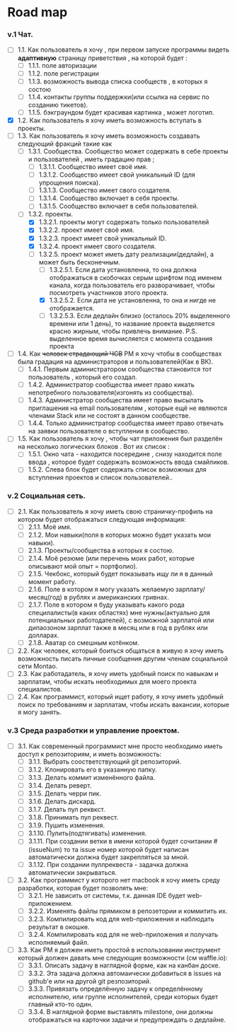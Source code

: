 Road map
=====================

### v.1 Чат.

* [ ] 1.1. Как пользователь я хочу , при первом запуске программы видеть **адаптивную** страницу приветствия , на которой будет :
   * [ ] 1.1.1. поле авторизации 
   * [ ] 1.1.2. поле регистрации 
   * [ ] 1.1.3. возможность вывода списка сообществ , в которых я состою
   * [ ] 1.1.4. контакты группы поддержки(или ссылка на сервис по созданию тикетов).
   * [ ] 1.1.5. бэкграундом будет красивая картинка , может логотип.
* [X] 1.2. Как пользователь я хочу иметь возможность вступать в проекты.
* [ ] 1.3. Как пользователь я хочу иметь возможность создавать следующий фракций такие как 
   * [ ] 1.3.1. Cообщества. Сообщество может содержать в себе проекты и пользователей , иметь градацию прав ;
      * [ ] 1.3.1.1. Сообщество имеет своё имя.
      * [ ] 1.3.1.2. Сообщество имеет свой уникальный ID (для упрощения поиска).
      * [ ] 1.3.1.3. Сообщество имеет свого создателя.
      * [ ] 1.3.1.4. Сообщество включает в себя проекты.
      * [ ] 1.3.1.5. Сообщество включает в себя пользователей.
   * [ ] 1.3.2. проекты.
      * [X] 1.3.2.1. проекты могут содержать только пользователей
      * [X] 1.3.2.2. проект имеет своё имя.
      * [X] 1.3.2.3. проект имеет свой уникальный ID.
      * [X] 1.3.2.4. проект имеет свого создателя.
      * [ ] 1.3.2.5. проект может иметь дату реализации(дедлайн), а может быть бесконечным.
        * [ ] 1.3.2.5.1. Если дата установленна, то она должна отображаться в скобочках серым шрифтом под именем канала, когда пользователь его разворачивает, чтобы посмотреть участников этого проекта.
        * [X] 1.3.2.5.2. Если дата не установленна, то она и нигде не отображается.
        * [ ] 1.3.2.5.3. Если дедлайн близко (осталось 20% выделенного времени или 1 день), то название проекта выделяется красно жирным, чтобы привлечь внимание. P.S. выделенное время вычисляется с момента создания проекта  
* [ ] 1.4. Как ~~человек страдающий ЧСВ~~ PM я хочу чтобы в сообществах была градация на администраторов и пользователей(Как в ВК).
   * [ ] 1.4.1. Первым  администратором сообщества становится тот пользователь , который его создал.
   * [ ] 1.4.2. Администратор сообщества имеет право кикать непотребного пользователя(изгонять из сообщества).
   * [ ] 1.4.3. Администратор сообщества имеет право высылать приглашения на email пользователям , которые ещё не являются членами Stack или не состоят в данном сообществе.
   * [ ] 1.4.4. Только  администратор сообщества имеет право отвечать на заявки пользователе о вступлении в сообщество.
* [ ] 1.5. Как пользователь я хочу , чтобы чат приложения был разделён на несколько логических блоков . Вот их список :
   * [ ] 1.5.1. Окно чата - находится посередине , снизу находится поле ввода , которое будет содержать возможность ввода смайликов.
   * [ ] 1.5.2. Слева блок будет содержать список возможных для вступления проектов и список пользователей..

### v.2 Социальная сеть.

* [ ] 2.1. Как пользователь я хочу иметь свою страничку-профиль на котором будет отображаться следующая информация:
    * [ ] 2.1.1. Моё имя.
    * [ ] 2.1.2. Мои навыки(поля в которых можно будет указать мои навыки).
    * [ ] 2.1.3. Проекты/сообщества в которых я состою.
    * [ ] 2.1.4. Моё резюме (или перечень моих работ, которые описывают мой опыт = портфолио).
    * [ ] 2.1.5. Чекбокс, который будет показывать ищу ли я в данный момент работу.
    * [ ] 2.1.6. Поле в котором я могу указать желаемую зарплату/месяц(год) в рублях и американских гривнах.
    * [ ] 2.1.7. Поле в котором я буду указывать какого рода специлалисты(в каких областях) мне нужны(актуально для потенциальных работодателей), с возможной зарплатой или дипаозоном зарплат также в месяц или в год в рублях или долларах.
    * [ ] 2.1.8. Аватар со смешным котёнком.
* [ ] 2.2. Как человек, который боиться общаться в живую я хочу иметь возможность писать личные сообщения другим членам социальной сети Montao.
* [ ] 2.3. Как работадатель, я хочу иметь удобный поиск по навыкам и зарплатам, чтобы искать необходимых для моего проекта специалистов.
* [ ] 2.4. Как программист, который ищет работу, я хочу иметь удобный поиск по требованиям и зарплатам, чтобы искать вакансии, которые я могу занять.

### v.3 Среда разработки и управление проектом.

* [ ] 3.1. Как современный программист мне просто необходимо иметь доступ к репозиториям, и иметь возможность:
    * [ ] 3.1.1. Выбрать соостветствующий git репозиторий.
    * [ ] 3.1.2. Клонировать его в указанную папку.
    * [ ] 3.1.3. Делать коммит изменённого файла.
    * [ ] 3.1.4. Делать реверт.
    * [ ] 3.1.5. Делать черри пик.
    * [ ] 3.1.6. Делать дискард.
    * [ ] 3.1.7. Делать пул реквкст.
    * [ ] 3.1.8. Принимать пул реквест.
    * [ ] 3.1.9. Пушить изменения.
    * [ ] 3.1.10. Пулить(подтягивать) изменения.
    * [ ] 3.1.11. При создании ветки в имени которой будет сочитании #(issueNum) то та issue номер которой будет написан автоматически должна будет закрепляться за мной.
    * [ ] 3.1.12. При  создании пуллреквеста - задачка должна автоматически закрываться.
* [ ] 3.2. Как программист у которого нет macbook я хочу иметь среду разработки, которая будет позволять мне:
    * [ ] 3.2.1. Не зависить от системы, т.к. данная IDE будет web-приложением.
    * [ ] 3.2.2. Изменять файлы прямиком в репозетории и коммитить их.
    * [ ] 3.2.3. Компилировать код для web-приложения и наблюдать результат в окошке.
    * [ ] 3.2.4. Компилировать код для не web-приложения и получать исполняемый файл.
* [ ] 3.3. Как PM я должен иметь простой в использовании инструмент который должен давать мне следующие возможности (см waffle.io):
    * [ ] 3.3.1. Описать задачу в наглядной форме, как на канбан доске.
    * [ ] 3.3.2. Эта задача должна автомаически добавиться в issues на github'e или на другой git резпозиторий.
    * [ ] 3.3.3. Привязать определённую задачу к определённому исполнителю, или группе исполнителей, среди которых будет главный кто-то один.
    * [ ] 3.3.4. В наглядной форме выставлять milestone, они должны отображаться на карточки задачи и предупреждать о дедлайне. 
